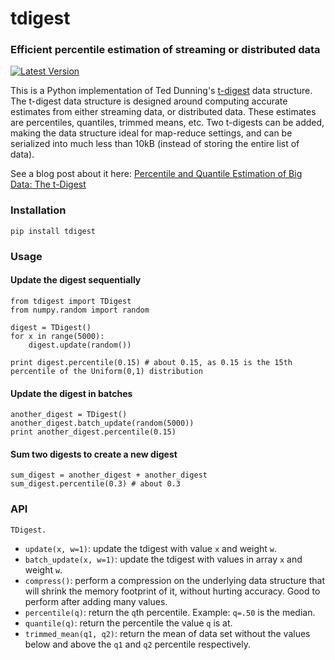 # tdigest
### Efficient percentile estimation of streaming or distributed data
[![Latest Version](https://pypip.in/v/tdigest/badge.png)](https://pypi.python.org/pypi/tdigest/)


This is a Python implementation of Ted Dunning's [t-digest](https://github.com/tdunning/t-digest) data structure. The t-digest data structure is designed around computing accurate estimates from either streaming data, or distributed data. These estimates are percentiles, quantiles, trimmed means, etc. Two t-digests can be added, making the data structure ideal for map-reduce settings, and can be serialized into much less than 10kB (instead of storing the entire list of data).

See a blog post about it here: [Percentile and Quantile Estimation of Big Data: The t-Digest](http://dataorigami.net/blogs/napkin-folding/19055451-percentile-and-quantile-estimation-of-big-data-the-t-digest)


### Installation
```
pip install tdigest
```

### Usage

#### Update the digest sequentially

```
from tdigest import TDigest
from numpy.random import random

digest = TDigest()
for x in range(5000):
    digest.update(random())

print digest.percentile(0.15) # about 0.15, as 0.15 is the 15th percentile of the Uniform(0,1) distribution
```

#### Update the digest in batches

```
another_digest = TDigest()
another_digest.batch_update(random(5000))
print another_digest.percentile(0.15)
```

#### Sum two digests to create a new digest

```
sum_digest = another_digest + another_digest 
sum_digest.percentile(0.3) # about 0.3
```

### API 

`TDigest.`

 - `update(x, w=1)`: update the tdigest with value `x` and weight `w`.
 - `batch_update(x, w=1)`: update the tdigest with values in array `x` and weight `w`.
 - `compress()`: perform a compression on the underlying data structure that will shrink the memory footprint of it, without hurting accuracy. Good to perform after adding many values. 
 - `percentile(q)`: return the `q`th percentile. Example: `q=.50` is the median.
 - `quantile(q)`: return the percentile the value `q` is at. 
 - `trimmed_mean(q1, q2)`: return the mean of data set without the values below and above the `q1` and `q2` percentile respectively. 

 



